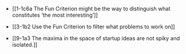 - [[1-1c6a The Fun Criterion might be the way to distinguish what constitutes ‘the most interesting’]]
- [[3-1b2 Use the Fun Criterion to filter what problems to work on]]

- [[9-1a3 The maxima in the space of startup ideas are not spiky and isolated.]]
